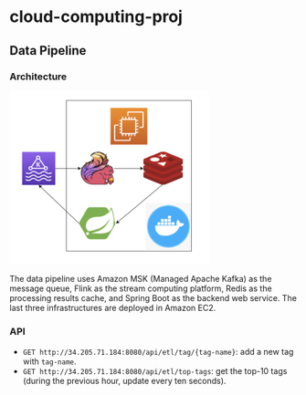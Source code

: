 # cloud-computing-proj

## Data Pipeline
### Architecture
<img src="data-pipeline/image/pipeline-architecture.png" width="350">

The data pipeline uses Amazon MSK (Managed Apache Kafka) as the message queue, Flink as the stream computing platform, Redis as the processing results cache, and Spring Boot as the backend web service. The last three infrastructures are deployed in Amazon EC2. 
### API
* `GET http://34.205.71.184:8080/api/etl/tag/{tag-name}`: add a new tag with `tag-name`.
* `GET http://34.205.71.184:8080/api/etl/top-tags`: get the top-10 tags (during the previous hour, update every ten seconds). 